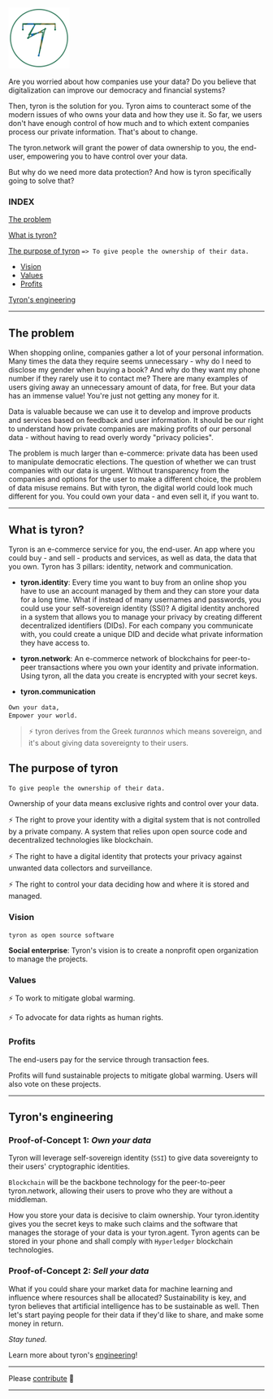 <img src="/images/tyron.png" alt="tyron" title="tyron's logo prototype" width="120" height="120" />

Are you worried about how companies use your data? Do you believe that digitalization can improve our democracy and financial systems?

Then, tyron is the solution for you. Tyron aims to counteract some of the modern issues of who owns your data and how they use it. So far, we users don't have enough control of how much and to which extent companies process our private information. That's about to change.

The tyron.network will grant the power of data ownership to you, the end-user, empowering you to have control over your data.

But why do we need more data protection? And how is tyron specifically going to solve that? 

### INDEX
[The problem](#the-problem)

[What is tyron?](#what-is-tyron)

[The purpose of tyron](#the-purpose-of-tyron) ```=> To give people the ownership of their data.```
 * [Vision](#vision)
 * [Values](#values)
 * [Profits](#profits)
 
[Tyron's engineering](#tyrons-engineering)

---

## The problem
When shopping online, companies gather a lot of your personal information. Many times the data they require seems unnecessary - why do I need to disclose my gender when buying a book? And why do they want my phone number if they rarely use it to contact me? There are many examples of users giving away an unnecessary amount of data, for free. But your data has an immense value! You're just not getting any money for it.

Data is valuable because we can use it to develop and improve products and services based on feedback and user information. It should be our right to understand how private companies are making profits of our personal data - without having to read overly wordy "privacy policies". 

The problem is much larger than e-commerce: private data has been used to manipulate democratic elections. The question of whether we can trust companies with our data is urgent. Without transparency from the companies and options for the user to make a different choice, the problem of data misuse remains. But with tyron, the digital world could look much different for you. You could own your data - and even sell it, if you want to.

---

## What is tyron?
Tyron is an e-commerce service for you, the end-user. An app where you could buy - and sell - products and services, as well as data, the data that you own. Tyron has 3 pillars: identity, network and communication. 

 - **tyron.identity**: Every time you want to buy from an online shop you have to use an account managed by them and they can store your data for a long time. What if instead of many usernames and passwords, you could use your self-sovereign identity (SSI)? A digital identity anchored in a system that allows you to manage your privacy by creating different decentralized identifiers (DIDs). For each company you communicate with, you could create a unique DID and decide what private information they have access to.
 
 - **tyron.network**: An e-commerce network of blockchains for peer-to-peer transactions where you own your identity and private information. Using tyron, all the data you create is encrypted with your secret keys.
 
 - **tyron.communication**

```
Own your data,
Empower your world.
```
> :zap: tyron derives from the Greek _turannos_ which means sovereign, and it's about giving data sovereignty to their users.

## The purpose of tyron
```
To give people the ownership of their data.
```
Ownership of your data means exclusive rights and control over your data.

:zap: The right to prove your identity with a digital system that is not controlled by a private company. A system that relies upon open source code and decentralized technologies like blockchain.

:zap: The right to have a digital identity that protects your privacy against unwanted data collectors and surveillance.

:zap: The right to control your data deciding how and where it is stored and managed.

### Vision
```tyron as open source software```

**Social enterprise**: Tyron's vision is to create a nonprofit open organization to manage the projects.
### Values
:zap: To work to mitigate global warming.

:zap: To advocate for data rights as human rights.

### Profits
The end-users pay for the service through transaction fees.

Profits will fund sustainable projects to mitigate global warming. Users will also vote on these projects.

---

## Tyron's engineering
### Proof-of-Concept 1: _Own your data_
Tyron will leverage self-sovereign identity (```SSI```) to give data sovereignty to their users' cryptographic identities.

```Blockchain``` will be the backbone technology for the peer-to-peer tyron.network, allowing their users to prove who they are without a middleman.

How you store your data is decisive to claim ownership. Your tyron.identity gives you the secret keys to make such claims and the software that manages the storage of your data is your tyron.agent. Tyron agents can be stored in your phone and shall comply with ```Hyperledger``` blockchain technologies.

### Proof-of-Concept 2: _Sell your data_
What if you could share your market data for machine learning and influence where resources shall be allocated? Sustainability is key, and tyron believes that artificial intelligence has to be sustainable as well. Then let's start paying people for their data if they'd like to share, and make some money in return.

_Stay tuned._

Learn more about tyron's [engineering](/engineering/engineering.md)!

---

Please [contribute](/ecosystem/contribute.md) :high_brightness:

---

